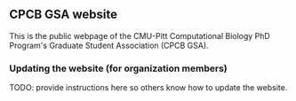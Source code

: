 ## CPCB GSA website
This is the public webpage of the CMU-Pitt Computational Biology PhD Program's Graduate Student Association (CPCB GSA). 

### Updating the website (for organization members)
TODO: provide instructions here so others know how to update the website.

